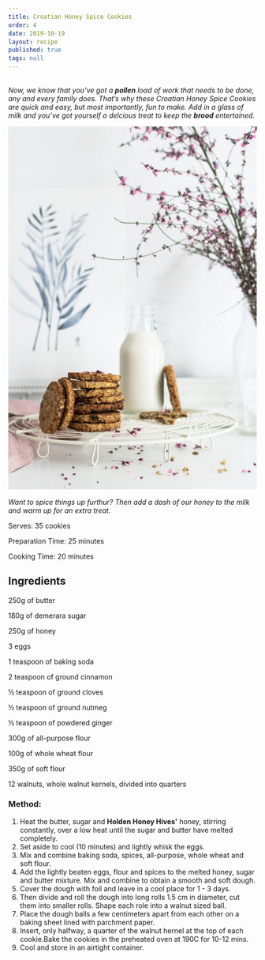 ```yaml
---
title: Croatian Honey Spice Cookies
order: 4
date: 2019-10-19
layout: recipe
published: true
tags: null
---
```

\
*Now, we know that you’ve got a **pollen** load of work that needs to be done, any and every family does. That’s why these Croatian Honey Spice Cookies are quick and easy, but most importantly, fun to make. Add in a glass of milk and you’ve got yourself a delcious treat to keep the **brood** entertained.*

![](../uploads/monika-grabkowska-7zt-rty7mxe-unsplash.jpg)

*Want to spice things up furthur? Then add a dash of our honey to the milk and warm up for an extra treat.*

Serves: 35 cookies

Preparation Time: 25 minutes

Cooking Time: 20 minutes

## Ingredients

250g of butter

180g of demerara sugar

250g of honey

3 eggs

1 teaspoon of baking soda

2 teaspoon of ground cinnamon

½ teaspoon of ground cloves

½ teaspoon of ground nutmeg

½ teaspoon of powdered ginger

300g of all-purpose flour

100g of whole wheat flour

350g of soft flour

12 walnuts, whole walnut kernels, divided into quarters

### Method:

1. Heat the butter, sugar and **Holden Honey Hives'** honey, stirring constantly, over a low heat until the sugar and butter have melted completely. 
2. Set aside to cool (10 minutes) and lightly whisk the eggs. 
3. Mix and combine baking soda, spices, all-purpose, whole wheat and soft flour.
4. Add the lightly beaten eggs, flour and spices to the melted honey, sugar and butter mixture. Mix and combine to obtain a smooth and soft dough.
5. Cover the dough with foil and leave in a cool place for 1 - 3 days.
6. Then divide and roll the dough into long rolls 1.5 cm in diameter, cut them into smaller rolls. Shape each role into a walnut sized ball.
7. Place the dough balls a few centimeters apart from each other on a baking sheet lined with parchment paper. 
8. Insert, only halfway, a quarter of the walnut hernel at the top of each cookie.Bake the cookies in the preheated oven at 190C for 10-12 mins. 
9. Cool and store in an airtight container.